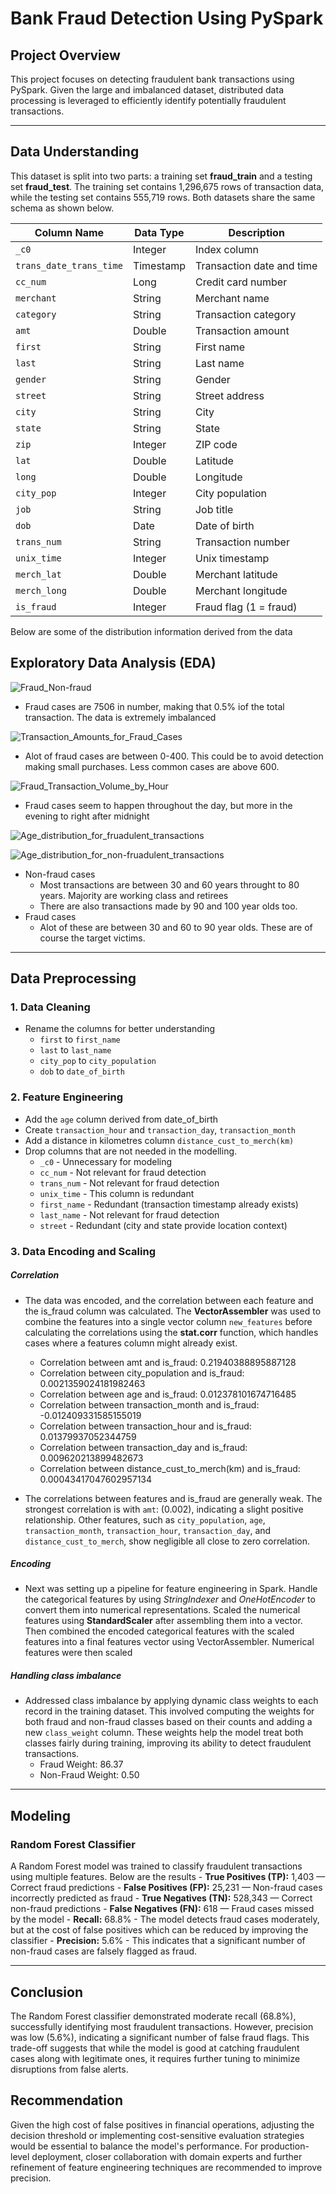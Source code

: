 # Bank Fraud Detection Using PySpark  

## Project Overview  
This project focuses on detecting fraudulent bank transactions using PySpark. Given the large and imbalanced dataset, distributed data processing is leveraged to efficiently identify potentially fraudulent transactions.  

---

## Data Understanding  
 
This dataset is split into two parts: a training set **fraud_train** and a testing set **fraud_test**. The training set contains 1,296,675 rows of transaction data, while the testing set contains 555,719 rows. Both datasets share the same schema as shown below.

| Column Name              | Data Type  | Description               |
|--------------------------|------------|---------------------------|
| `_c0`                    | Integer    | Index column              |
| `trans_date_trans_time`  | Timestamp  | Transaction date and time |
| `cc_num`                 | Long       | Credit card number        |
| `merchant`               | String     | Merchant name             |
| `category`               | String     | Transaction category      |
| `amt`                    | Double     | Transaction amount        |
| `first`                  | String     | First name                |
| `last`                   | String     | Last name                 |
| `gender`                 | String     | Gender                    |
| `street`                 | String     | Street address            |
| `city`                   | String     | City                      |
| `state`                  | String     | State                     |
| `zip`                    | Integer    | ZIP code                  |
| `lat`                    | Double     | Latitude                  |
| `long`                   | Double     | Longitude                 |
| `city_pop`               | Integer    | City population           |
| `job`                    | String     | Job title                 |
| `dob`                    | Date       | Date of birth             |
| `trans_num`              | String     | Transaction number        |
| `unix_time`              | Integer    | Unix timestamp            |
| `merch_lat`              | Double     | Merchant latitude         |
| `merch_long`             | Double     | Merchant longitude        |
| `is_fraud`               | Integer    | Fraud flag (1 = fraud)    |

 Below are some of the distribution information derived from the data

## Exploratory Data Analysis (EDA) 

 ![Fraud_Non-fraud](Assets/Fraud_Non-fraud.png)
- Fraud cases are 7506 in number, making that 0.5% iof the total transaction. The data is extremely imbalanced
 
 ![Transaction_Amounts_for_Fraud_Cases](Assets/Transaction_Amounts_for_Fraud_Cases.png)
- Alot of fraud cases are between 0-400. This could be to avoid detection making small purchases.
Less common cases are above 600.
 
 ![Fraud_Transaction_Volume_by_Hour](Assets/Fraud_Transaction_Volume_by_Hour.png)
- Fraud cases seem to happen throughout the day, but more in the evening to right after midnight
 
 ![Age_distribution_for_fruadulent_transactions](Assets/Age_distribution_for_fruadulent_transactions.png)
 
 ![Age_distribution_for_non-fruadulent_transactions](Assets/Age_distribution_for_non-fruadulent_transactions.png)
 
- Non-fraud cases
     - Most transactions are between 30 and 60 years throught to 80 years. Majority are working class and retirees
     - There are also transactions made by 90 and 100 year olds too.
- Fraud cases
     - Alot of these are between 30 and 60 to 90 year olds. These are of course the target victims.

---

## Data Preprocessing  
### 1. Data Cleaning  
- Rename the columns for better understanding
  - `first` to `first_name`
  - `last` to `last_name`
  - `city_pop` to `city_population`
  - `dob` to `date_of_birth` 

### 2. Feature Engineering  
- Add the `age` column derived from date_of_birth
- Create `transaction_hour` and `transaction_day`, `transaction_month`
- Add a distance in kilometres column `distance_cust_to_merch(km)`
- Drop columns that are not needed in the modelling.
  - `_c0` - Unnecessary for modeling
  - `cc_num` - Not relevant for fraud detection
  - `trans_num` - Not relevant for fraud detection
  - `unix_time` - This column is redundant
  - `first_name` - Redundant (transaction timestamp already exists)
  - `last_name` - Not relevant for fraud detection
  - `street` - Redundant (city and state provide location context)
  
### 3. Data Encoding and Scaling
##### Correlation
- The data was encoded, and the correlation between each feature and the is_fraud column was calculated. The **VectorAssembler** was used to combine the features into a single vector column `new_features` before calculating the correlations using the **stat.corr** function, which handles cases where a features column might already exist.
    - Correlation between amt and is_fraud: 0.21940388895887128
    - Correlation between city_population and is_fraud: 0.0021359024181982463
    - Correlation between age and is_fraud: 0.012378101674716485
    - Correlation between transaction_month and is_fraud: -0.012409331585155019
    - Correlation between transaction_hour and is_fraud: 0.01379937052344759
    - Correlation between transaction_day and is_fraud: 0.009620213899482673
    - Correlation between distance_cust_to_merch(km) and is_fraud: 0.00043417047602957134
    
- The correlations between features and is_fraud are generally weak. The strongest correlation is with `amt`: (0.002), indicating a slight positive relationship. Other features, such as `city_population`, `age`, `transaction_month`, `transaction_hour`, `transaction_day`, and `distance_cust_to_merch`, show negligible all close to zero correlation.

##### Encoding
- Next was setting up a pipeline for feature engineering in Spark. Handle the categorical features by using *StringIndexer* and *OneHotEncoder* to convert them into numerical representations. Scaled the numerical features using **StandardScaler** after assembling them into a vector. Then combined the encoded categorical features with the scaled features into a final features vector using VectorAssembler. Numerical features were then scaled

##### Handling class imbalance
- Addressed class imbalance by applying dynamic class weights to each record in the training dataset. This involved computing the weights for both fraud and non-fraud classes based on their counts and adding a new `class_weight` column. These weights help the model treat both classes fairly during training, improving its ability to detect fraudulent transactions.
    - Fraud Weight: 86.37
    - Non-Fraud Weight: 0.50

---

## Modeling  
### Random Forest Classifier  
A Random Forest model was trained to classify fraudulent transactions using multiple features. Below are the results
    - **True Positives (TP):** 1,403 — Correct fraud predictions
    - **False Positives (FP):** 25,231 — Non-fraud cases incorrectly predicted as fraud
    - **True Negatives (TN):** 528,343 — Correct non-fraud predictions
    - **False Negatives (FN):** 618 — Fraud cases missed by the model
    - **Recall:** 68.8% -  The model detects fraud cases moderately, but at the cost of false positives which can be reduced by improving the classifier
    - **Precision:** 5.6% - This indicates that a significant number of non-fraud cases are falsely flagged as fraud.

---

## Conclusion
The Random Forest classifier demonstrated moderate recall (68.8%), successfully identifying most fraudulent transactions. However, precision was low (5.6%), indicating a significant number of false fraud flags. This trade-off suggests that while the model is good at catching fraudulent cases along with legitimate ones, it requires further tuning to minimize disruptions from false alerts.


## Recommendation
Given the high cost of false positives in financial operations, adjusting the decision threshold or implementing cost-sensitive evaluation strategies would be essential to balance the model's performance. For production-level deployment, closer collaboration with domain experts and further refinement of feature engineering techniques are recommended to improve precision.

